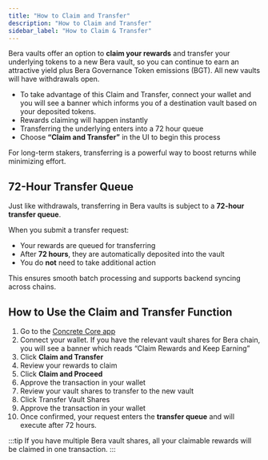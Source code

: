 ```yaml
---
title: "How to Claim and Transfer"
description: "How to Claim and Transfer"
sidebar_label: "How to Claim & Transfer"
---
```


Bera vaults offer an option to **claim your rewards** and transfer your underlying tokens to a new Bera vault, so you can continue to earn an attractive yield plus Bera Governance Token emissions (BGT). All new vaults will have withdrawals open.

- To take advantage of this Claim and Transfer, connect your wallet and you will see a banner which informs you of a destination vault based on your deposited tokens.
- Rewards claiming will happen instantly
- Transferring the underlying enters into a 72 hour queue
- Choose **“Claim and Transfer”** in the UI to begin this process

For long-term stakers, transferring is a powerful way to boost returns while minimizing effort.

## 72-Hour Transfer Queue

Just like withdrawals, transferring in Bera vaults is subject to a **72-hour transfer queue**.

When you submit a transfer request:

- Your rewards are queued for transferring
- After **72 hours**, they are automatically deposited into the vault
- You do **not** need to take additional action

This ensures smooth batch processing and supports backend syncing across chains.

## How to Use the Claim and Transfer Function

1. Go to the [Concrete Core app](https://app.concrete.xyz/)
2. Connect your wallet. If you have the relevant vault shares for Bera chain, you will see a banner which reads “Claim Rewards and Keep Earning”
3. Click **Claim and Transfer**
4. Review your rewards to claim
5. Click **Claim and Proceed**
6. Approve the transaction in your wallet
7. Review your vault shares to transfer to the new vault
8. Click Transfer Vault Shares
9. Approve the transaction in your wallet
10. Once confirmed, your request enters the **transfer queue** and will execute after 72 hours.

:::tip
If you have multiple Bera vault shares, all your claimable rewards will be claimed in one transaction.
:::

